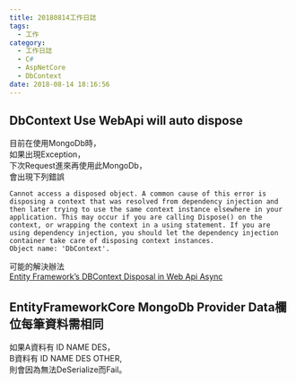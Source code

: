 ```yaml
---
title: 20180814工作日誌
tags:
  - 工作
category:
  - 工作日誌
  - C#
  - AspNetCore
  - DbContext
date: 2018-08-14 18:16:56
---
```

## DbContext Use WebApi will auto dispose ##

目前在使用MongoDb時，  
如果出現Exception，  
下次Request進來再使用此MongoDb，  
會出現下列錯誤  
```
Cannot access a disposed object. A common cause of this error is disposing a context that was resolved from dependency injection and then later trying to use the same context instance elsewhere in your application. This may occur if you are calling Dispose() on the context, or wrapping the context in a using statement. If you are using dependency injection, you should let the dependency injection container take care of disposing context instances.
Object name: 'DbContext'.
```

可能的解決辦法  
[Entity Framework’s DBContext Disposal in Web Api Async](https://codingfiasco.wordpress.com/2016/05/30/entity-frameworks-dbcontext-disposal-in-web-api-async/)

## EntityFrameworkCore MongoDb Provider Data欄位每筆資料需相同 ##

如果A資料有 ID NAME DES，  
B資料有 ID NAME DES OTHER,  
則會因為無法DeSerialize而Fail。  
